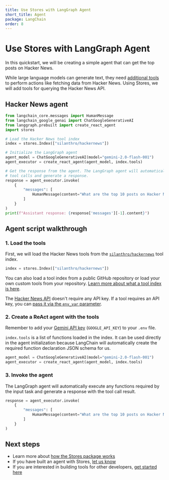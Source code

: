 ```yaml
---
title: Use Stores with LangGraph Agent
short_title: Agent
package: LangChain
order: 8
---
```


# Use Stores with LangGraph Agent

In this quickstart, we will be creating a simple agent that can get the top posts on Hacker News. 

While large language models can generate text, they need [additional tools](https://python.langchain.com/docs/quickstarts/agents/#create-the-agent) to perform actions like fetching data from Hacker News. Using Stores, we will add tools for querying the Hacker News API.

## Hacker News agent

```python
from langchain_core.messages import HumanMessage
from langchain_google_genai import ChatGoogleGenerativeAI
from langgraph.prebuilt import create_react_agent
import stores

# Load the Hacker News tool index
index = stores.Index(["silanthro/hackernews"])

# Initialize the LangGraph agent
agent_model = ChatGoogleGenerativeAI(model="gemini-2.0-flash-001")
agent_executor = create_react_agent(agent_model, index.tools)

# Get the response from the agent. The LangGraph agent will automatically execute
# tool calls and generate a response.
response = agent_executor.invoke(
    {
        "messages": [
            HumanMessage(content="What are the top 10 posts on Hacker News today?")
        ]
    }
)
print(f"Assistant response: {response['messages'][-1].content}")
```

## Agent script walkthrough

### 1. Load the tools

First, we will load the Hacker News tools from the [`silanthro/hackernews`](https://github.com/silanthro/hackernews) tool index.

```python
index = stores.Index(["silanthro/hackernews"])
```

You can also load a tool index from a public GitHub repository or load your own custom tools from your repository. [Learn more about what a tool index is here](/docs/guide/_index/what_is_an_index).

The [Hacker News API](https://github.com/HackerNews/API) doesn't require any API key. If a tool requires an API key, you can [pass it via the `env_var` parameter](/docs/guide/remote_index/environment_variables).

### 2. Create a ReAct agent with the tools

Remember to add your [Gemini API key](https://aistudio.google.com/apikey) (`GOOGLE_API_KEY`) to your `.env` file.

`index.tools` is a list of functions loaded in the index. It can be used directly in the agent initialization because LangChain will automatically create the required function declaration JSON schema for us.

```python {2}
agent_model = ChatGoogleGenerativeAI(model="gemini-2.0-flash-001")
agent_executor = create_react_agent(agent_model, index.tools)
```

### 3. Invoke the agent

The LangGraph agent will automatically execute any functions required by the input task and generate a response with the tool call result.

```python
response = agent_executor.invoke(
    {
        "messages": [
            HumanMessage(content="What are the top 10 posts on Hacker News today?")
        ]
    }
)
```

## Next steps

- Learn more about [how the Stores package works](/docs/guide)
- If you have built an agent with Stores, [let us know](http://twitter.com/alfred_lua)
- If you are interested in building tools for other developers, [get started here](/docs/contribute)
